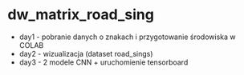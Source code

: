 # dw_matrix_road_sing

- day1 - pobranie danych o znakach i przygotowanie środowiska w COLAB
- day2 - wizualizacja (dataset road_sings)
- day3 - 2 modele CNN + uruchomienie tensorboard
